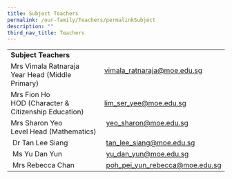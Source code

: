 ```yaml
---
title: Subject Teachers
permalink: /our-family/Teachers/permalinkSubject
description: ""
third_nav_title: Teachers
---
```

<table border="0" width="100%" cellspacing="0">
<tbody>
<tr>
<td colspan="2" height="25"><strong>Subject Teachers</strong></td>
</tr>
<tr>
<td width="50%">Mrs Vimala Ratnaraja&nbsp;<br />Year Head (Middle Primary)</td>
<td width="50%"><a href="mailto:vimala_ratnaraja@moe.edu.sg" target="">vimala_ratnaraja@moe.edu.sg</a><br /><br /></td>
</tr>
<tr>
<td>
<div>Mrs Fion Ho&nbsp;</div>
<div>
<div>HOD (Character &amp; Citizenship Education)&nbsp;</div>
</div>
</td>
<td><a href="mailto:lim_ser_yee@moe.edu.sg" target="">lim_ser_yee@moe.edu.sg</a></td>
</tr>
<tr>
<td>Mrs Sharon Yeo<br />Level Head (Mathematics)</td>
<td>&nbsp;<a href="mailto:yeo_sharon@moe.edu.sg" target="">yeo_sharon@moe.edu.sg</a><br /><br /></td>
</tr>
<tr>
<td>&nbsp;Dr Tan Lee Siang</td>
<td>&nbsp;<a href="mailto:tan_lee_siang@moe.edu.sg" target="">tan_lee_siang@moe.edu.sg</a></td>
</tr>
<tr>
<td>&nbsp;Ms Yu Dan Yun</td>
<td>&nbsp;<a href="mailto:yu_dan_yun@moe.edu.sg" target="">yu_dan_yun@moe.edu.sg</a></td>
</tr>
<tr>
<td>&nbsp;Mrs Rebecca Chan</td>
<td>&nbsp;<a href="mailto:poh_pei_yun_rebecca@moe.edu.sg" target="">poh_pei_yun_rebecca@moe.edu.sg</a></td>
</tr>
</tbody>
</table>
